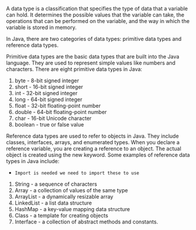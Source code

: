 
  
A data type is a classification that specifies the type of data that a variable can hold. It determines the possible values that the variable can take, the operations that can be performed on the variable, and the way in which the variable is stored in memory.


In Java, there are two categories of data types: primitive data types and reference data types.

Primitive data types are the basic data types that are built into the Java language. They are used to represent simple values like numbers and characters. There are eight primitive data types in Java:

1. byte - 8-bit signed integer
2. short - 16-bit signed integer
3. int - 32-bit signed integer
4. long - 64-bit signed integer
5. float - 32-bit floating-point number
6. double - 64-bit floating-point number
7. char - 16-bit Unicode character
8. boolean - true or false value

Reference data types are used to refer to objects in Java. They include classes, interfaces, arrays, and enumerated types. When you declare a reference variable, you are creating a reference to an object. The actual object is created using the new keyword. Some examples of reference data types in Java include:
- `Import is needed we need to import these to use`

1. String - a sequence of characters
2. Array - a collection of values of the same type
3. ArrayList - a dynamically resizable array
4. LinkedList - a list data structure
5. HashMap - a key-value mapping data structure
6. Class - a template for creating objects
7. Interface - a collection of abstract methods and constants.


